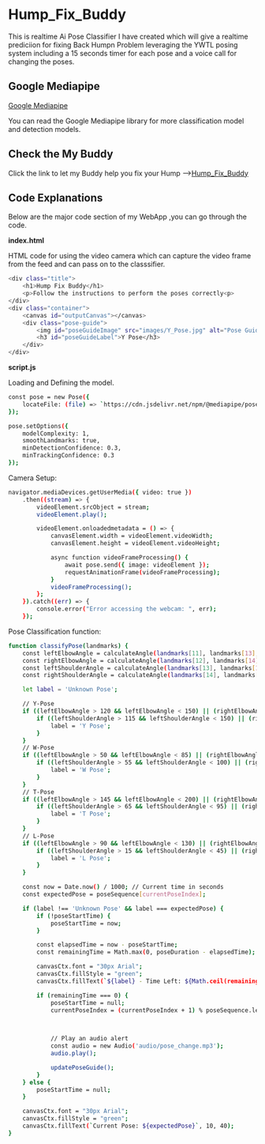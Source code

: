 
# Hump_Fix_Buddy

This is realtime Ai Pose Classifier I have created which will give a realtime prediciion for fixing Back Humpn Problem leveraging the YWTL posing system including a 15 seconds timer for each pose and a voice call for changing the poses.


## Google Mediapipe 

[Google Mediapipe](https://ai.google.dev/edge/mediapipe/solutions/guide)

You can read the Google Mediapipe library for more classification model and detection models.


## Check the My Buddy

Click the link  to let my Buddy help you fix your Hump -->[Hump_Fix_Buddy](https://ashzad123.github.io/Hump_Fix_Buddy/)

    
## Code Explanations

Below are the major code section of my WebApp ,you can go through the code.

**index.html** 

HTML code for using the video camera which can capture the video frame from the feed and can pass on to the classsifier.
    


```bash
<div class="title">
    <h1>Hump Fix Buddy</h1>
    <p>Follow the instructions to perform the poses correctly<p>
</div>
<div class="container">
    <canvas id="outputCanvas"></canvas>
    <div class="pose-guide">
        <img id="poseGuideImage" src="images/Y_Pose.jpg" alt="Pose Guide">
        <h3 id="poseGuideLabel">Y Pose</h3>
    </div>
</div>
```

**script.js** 

Loading and Defining the model.

```bash
const pose = new Pose({
    locateFile: (file) => `https://cdn.jsdelivr.net/npm/@mediapipe/pose/${file}`,
});

pose.setOptions({
    modelComplexity: 1,
    smoothLandmarks: true,
    minDetectionConfidence: 0.3,
    minTrackingConfidence: 0.3
});

```
Camera Setup:

```bash
navigator.mediaDevices.getUserMedia({ video: true })
    .then((stream) => {
        videoElement.srcObject = stream;
        videoElement.play();

        videoElement.onloadedmetadata = () => {
            canvasElement.width = videoElement.videoWidth;
            canvasElement.height = videoElement.videoHeight;

            async function videoFrameProcessing() {
                await pose.send({ image: videoElement });
                requestAnimationFrame(videoFrameProcessing);
            }
            videoFrameProcessing();
        };
    }).catch((err) => {
        console.error("Error accessing the webcam: ", err);
    });
```
Pose Classification function:

```bash
function classifyPose(landmarks) {
    const leftElbowAngle = calculateAngle(landmarks[11], landmarks[13], landmarks[15]);
    const rightElbowAngle = calculateAngle(landmarks[12], landmarks[14], landmarks[16]);
    const leftShoulderAngle = calculateAngle(landmarks[13], landmarks[11], landmarks[23]);
    const rightShoulderAngle = calculateAngle(landmarks[14], landmarks[12], landmarks[24]);

    let label = 'Unknown Pose';

    // Y-Pose
    if ((leftElbowAngle > 120 && leftElbowAngle < 150) || (rightElbowAngle > 120 && rightElbowAngle < 150)) {
        if ((leftShoulderAngle > 115 && leftShoulderAngle < 150) || (rightShoulderAngle > 115 && rightShoulderAngle < 150)) {
            label = 'Y Pose';
        }
    }
    // W-Pose
    if ((leftElbowAngle > 50 && leftElbowAngle < 85) || (rightElbowAngle > 50 && rightElbowAngle < 85)) {
        if ((leftShoulderAngle > 55 && leftShoulderAngle < 100) || (rightShoulderAngle > 55 && rightShoulderAngle < 100)) {
            label = 'W Pose';
        }
    }
    // T-Pose
    if ((leftElbowAngle > 145 && leftElbowAngle < 200) || (rightElbowAngle > 145 && rightElbowAngle < 200)) {
        if ((leftShoulderAngle > 65 && leftShoulderAngle < 95) || (rightShoulderAngle > 65 && rightShoulderAngle < 95)) {
            label = 'T Pose';
        }
    }
    // L-Pose
    if ((leftElbowAngle > 90 && leftElbowAngle < 130) || (rightElbowAngle > 90 && rightElbowAngle < 130)) {
        if ((leftShoulderAngle > 15 && leftShoulderAngle < 45) || (rightShoulderAngle > 15 && rightShoulderAngle < 45)) {
            label = 'L Pose';
        }
    }

    const now = Date.now() / 1000; // Current time in seconds
    const expectedPose = poseSequence[currentPoseIndex];

    if (label !== 'Unknown Pose' && label === expectedPose) {
        if (!poseStartTime) {
            poseStartTime = now;
        }

        const elapsedTime = now - poseStartTime;
        const remainingTime = Math.max(0, poseDuration - elapsedTime);

        canvasCtx.font = "30px Arial";
        canvasCtx.fillStyle = "green";
        canvasCtx.fillText(`${label} - Time Left: ${Math.ceil(remainingTime)}s`, 10, 80);

        if (remainingTime === 0) {
            poseStartTime = null;
            currentPoseIndex = (currentPoseIndex + 1) % poseSequence.length;

            

            // Play an audio alert
            const audio = new Audio('audio/pose_change.mp3');
            audio.play();

            updatePoseGuide();
        }
    } else {
        poseStartTime = null;
    }

    canvasCtx.font = "30px Arial";
    canvasCtx.fillStyle = "green";
    canvasCtx.fillText(`Current Pose: ${expectedPose}`, 10, 40);
}
```
